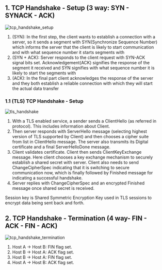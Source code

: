 ## 1. TCP Handshake - Setup (3 way: SYN - SYNACK - ACK)
![tcp_handshake_setup](https://media.geeksforgeeks.org/wp-content/uploads/TCP-connection-1.png)

1. (SYN): In the first step, the client wants to establish a connection with a server, so it sends a segment with SYN(Synchronize Sequence Number) which informs the server that the client is likely to start communication and with what sequence number it starts segments with
2. (SYN + ACK): Server responds to the client request with SYN-ACK signal bits set. Acknowledgement(ACK) signifies the response of the segment it received and SYN signifies with what sequence number it is likely to start the segments with
3. (ACK): In the final part client acknowledges the response of the server and they both establish a reliable connection with which they will start the actual data transfer

### 1.1 (TLS) TCP Handshake - Setup
![tls_handshake](https://media.geeksforgeeks.org/wp-content/uploads/20200713225340/Diagram.png)

1. With a TLS enabled service, a sender sends a ClientHello (as referred in protocol). This includes information about Client.
2. Then server responds with ServerHello message (selecting highest version of TLS supported by Client) and then chooses a cipher suite from list in ClientHello message. The server also transmits its Digital certificate and a final ServerHelloDone message.
3. Client validates certificate. Client then sends ClientKeyExchange message. Here client chooses a key exchange mechanism to securely establish a shared secret with server. Client also needs to send ChangeCipherSpec indicating that it is switching to secure communication now, which is finally followed by Finished message for indicating a successful handshake.
4. Server replies with ChangeCipherSpec and an encrypted Finished message once shared secret is received.

Session key is Shared Symmetric Encryption Key used in TLS sessions to encrypt data being sent back and forth.

## 2. TCP Handshake - Termination (4 way- FIN - ACK - FIN - ACK)

![tcp_handshake_termination](https://media.geeksforgeeks.org/wp-content/uploads/20220406111342/TheFourWayHandshakeProcess.jpg)

1. Host A → Host B: FIN flag set.
2. Host B → Host A: ACK flag set.
3. Host B → Host A: FIN flag set.
4. Host A → Host B: ACK flag set.
